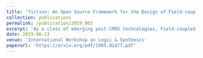 ```yaml
---
title: "fiction: An Open Source Framework for the Design of Field-coupled Nanocomputing Circuits"
collection: publications
permalink: /publication/2019_003
excerpt: 'As a class of emerging post-CMOS technologies, Field-coupled Nanocomputing (FCN) devices promise computation with tremendously low energy dissipation. Even though ground breaking advances in several physical implementations like Quantum-dot Cellular Automata (QCA) or Nanomagnet Logic (NML) have been made in the last couple of years, design automation for FCN is still in its infancy and often still relies on manual labor. In this paper, we present an open source framework called fiction for physical design and technology mapping of FCN circuits. Its efficient data structures, state-of-the-art algorithms, and extensibility provide a basis for future research in the community.'
date: 2019-06-23
venue: 'International Workshop on Logic & Synthesis'
paperurl: 'https://arxiv.org/pdf/1905.02477.pdf'
---
```

